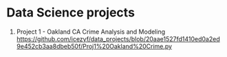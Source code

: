 # Data Science projects
1. Project 1 - Oakland CA Crime Analysis and Modeling 
   https://github.com/icezyf/data_projects/blob/20aae1527fd1410ed0a2ed9e452cb3aa8dbeb50f/Proj1%20Oakland%20Crime.py
